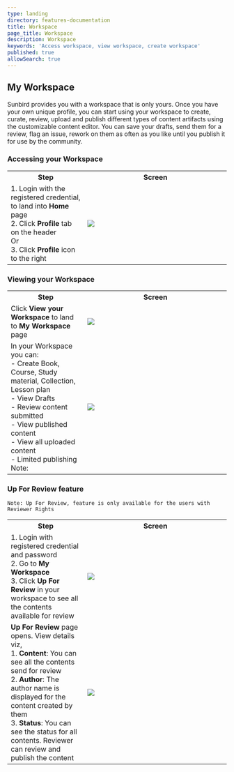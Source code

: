 ```yaml
---
type: landing
directory: features-documentation
title: Workspace
page_title: Workspace
description: Workspace
keywords: 'Access workspace, view workspace, create workspace'
published: true
allowSearch: true
---
```

## My Workspace

Sunbird provides you with a workspace that is only yours. Once you have your own unique profile, you can start using your workspace to create, curate, review, upload and publish different types of  content artifacts using the customizable content editor. You can save your drafts, send them for a review, flag an issue, rework on them as often as you like until you publish it for use by the community.

### Accessing your Workspace

<table>
  <tr>
    <th style="width:35%;">Step</th>
    <th style="width:65%;">Screen</th>
  </tr>
  <tr>
    <td>1. Login with the registered credential, to land into <b>Home</b> page<br>2. Click <b>Profile</b> tab on the header<br>Or<br>3. Click <b>Profile</b> icon to the right</td>
    <td><img src="pages/features-documentation/images/profileimg1.png"></td>
  </tr>
  </table>

### Viewing your Workspace

<table>
  <tr>
    <th style="width:35%;">Step</th>
    <th style="width:65%;">Screen</th>
  </tr>
  <tr>
    <td>Click <b>View your Workspace</b> to land to <b>My Workspace</b> page</td>
    <td><img src="pages/features-documentation/images/workspace1.png"></td>
  </tr>
  <tr>
    <td>In your Workspace you can: <br>- Create Book, Course, Study material, Collection, Lesson plan <br>- View Drafts <br>- Review content submitted <br>- View published content <br>- View all uploaded content <br>- Limited publishing <br>Note: 
    </td>
    <td><img src="pages/features-documentation/images/workspace3.png"></td>
  </tr>
  </table>
  
### Up For Review feature
 
 ```
 Note: Up For Review, feature is only available for the users with Reviewer Rights
 ```
 <table>
  <tr>
    <th style="width:35%;">Step</th>
    <th style="width:65%;">Screen</th>
  </tr>
  <tr>
    <td>1. Login with registered credential and password <br>2. Go to <b>My Workspace</b> <br>3. Click <b>Up For Review</b> in your workspace to see all the contents available for review</td>
    <td><img src="pages/features-documentation/images/up4review.png"></td>
  </tr>
  <tr>
    <td><b>Up For Review</b> page opens. View details viz, <br>1. <b>Content</b>: You can see all the contents send for review <br>2. <b>Author</b>: The author name is displayed for the content created by them <br>3. <b>Status</b>: You can see the status for all contents. Reviewer can review and publish the content</td>
    <td><img src="pages/features-documentation/images/up4review1.png"></td>
  </tr>
  </table>

